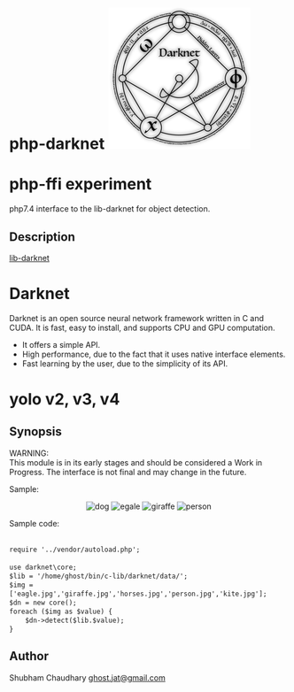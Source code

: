 # php-darknet ![Darknet Logo](darknet.png)

php-ffi experiment
=========
php7.4 interface to the lib-darknet for object detection.

Description
-----------
[lib-darknet](https://github.com/pjreddie/darknet) 

# Darknet #
Darknet is an open source neural network framework written in C and CUDA. It is fast, easy to install, and supports CPU and GPU computation.

* It offers a simple API.
* High performance, due to the fact that it uses native interface elements.
* Fast learning by the user, due to the simplicity of its API.
# yolo v2, v3, v4 #

Synopsis
--------
WARNING:  
This module is in its early stages and should be considered a Work in Progress.
The interface is not final and may change in the future.  

Sample:

<p align="center">
 <img src ="https://raw.github.com/ghostjat/php-darknet/master/temp/out/dog.jpg" alt ="dog"/>
  <img src ="https://raw.github.com/ghostjat/php-darknet/master/temp/out/egale.jpg" alt ="egale"/>
 <img src ="https://raw.github.com/ghostjat/php-darknet/master/temp/out/giraffe.jpg" alt ="giraffe"/>
<img src="https://raw.github.com/ghostjat/php-darknet/master/temp/out/person.jpg" alt="person"/>
</p>

Sample code:

```<?php

require '../vendor/autoload.php';

use darknet\core;
$lib = '/home/ghost/bin/c-lib/darknet/data/';
$img = ['eagle.jpg','giraffe.jpg','horses.jpg','person.jpg','kite.jpg'];
$dn = new core();
foreach ($img as $value) {
    $dn->detect($lib.$value);
}
```
Author
------
Shubham Chaudhary <ghost.jat@gmail.com>
